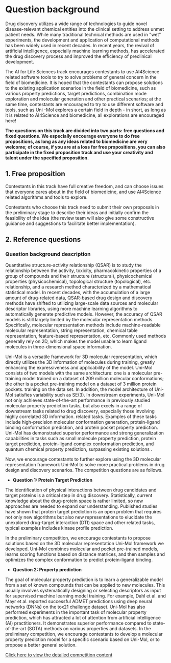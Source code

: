 # Question background

Drug discovery utilizes a wide range of technologies to guide novel disease-relevant chemical entities into the clinical setting to address unmet patient needs. While many traditional technical methods are used in "wet" experiments, the development and application of computational methods has been widely used in recent decades. In recent years, the revival of artificial intelligence, especially machine learning methods, has accelerated the drug discovery process and improved the efficiency of preclinical development.


The AI ​​for Life Sciences track encourages contestants to use AI4Science related software tools to try to solve problems of general concern in the field of biomedicine. It is hoped that the contestants can propose solutions to the existing application scenarios in the field of biomedicine, such as various property predictions, target predictions, combination mode exploration and molecular generation and other practical scenarios; at the same time, contestants are encouraged to try to use different software and tools, such as Uni -Mol explores a certain field in depth - in short, as long as it is related to AI4Science and biomedicine, all explorations are encouraged here!


**The questions on this track are divided into two parts: free questions and fixed questions. We especially encourage everyone to do free propositions, as long as any ideas related to biomedicine are very welcome; of course, if you are at a loss for free propositions, you can also participate in the fixed proposition track and use your creativity and talent under the specified proposition.**

## 1. Free proposition

Contestants in this track have full creative freedom, and can choose issues that everyone cares about in the field of biomedicine, and use AI4Science related algorithms and tools to explore.


Contestants who choose this track need to submit their own proposals in the preliminary stage to describe their ideas and initially confirm the feasibility of the idea (the review team will also give some constructive guidance and suggestions to facilitate better implementation).

## 2. Reference questions

### Question background description


Quantitative structure-activity relationship (QSAR) is to study the relationship between the activity, toxicity, pharmacokinetic properties of a group of compounds and their structure (structural), physicochemical properties (physicochemical), topological structure (topological), etc. relationship, and a research method characterized by a mathematical statistical model. In recent decades, with the accumulation of a large amount of drug-related data, QSAR-based drug design and discovery methods have shifted to utilizing large-scale data sources and molecular descriptor libraries, using more machine learning algorithms to automatically generate predictive models. However, the accuracy of QSAR models is still largely limited by the molecular representation methods. Specifically, molecular representation methods include machine-readable molecular representation, string representation, chemical table representation, feature-based representation, etc. Commonly used methods generally rely on 2D, which makes the model unable to learn ligand molecules in three-dimensional space information.


Uni-Mol is a versatile framework for 3D molecular representation, which directly utilizes the 3D information of molecules during training, greatly enhancing the expressiveness and applicability of the model. Uni-Mol consists of two models with the same architecture: one is a molecular pre-training model trained on a dataset of 209 million molecular conformations; the other is a pocket pre-training model on a dataset of 3 million protein pockets. training on the data set. In addition, the model architecture of Uni-Mol satisfies variability such as SE(3). In downstream experiments, Uni-Mol not only achieves state-of-the-art performance in previously studied molecular property prediction tasks, but also excels in a range of downstream tasks related to drug discovery, especially those involving highly correlated 3D information. related tasks. Examples of these tasks include high-precision molecular conformation generation, protein-ligand binding conformation prediction, and protein pocket property prediction. Uni-Mol has demonstrated superior performance and strong generalization capabilities in tasks such as small molecule property prediction, protein target prediction, protein-ligand complex conformation prediction, and quantum chemical property prediction, surpassing existing solutions .


Now, we encourage contestants to further explore using the 3D molecular representation framework Uni-Mol to solve more practical problems in drug design and discovery scenarios. The competition questions are as follows.


- **Question 1: Protein Target Prediction**


The identification of physical interactions between drug candidates and target proteins is a critical step in drug discovery. Statistically, current knowledge about the drug-protein space is rather limited, so new approaches are needed to expand our understanding. Published studies have shown that protein target prediction is an open problem that requires not only new algorithms but also new representations to elucidate the unexplored drug-target interaction (DTI) space and other related tasks, typical examples Includes kinase profile prediction. 

In the preliminary competition, we encourage contestants to propose solutions based on the 3D molecular representation Uni-Mol framework we developed. Uni-Mol combines molecular and pocket pre-trained models, learns scoring functions based on distance matrices, and then samples and optimizes the complex conformation to predict protein-ligand binding.


- **Question 2: Property prediction**


The goal of molecular property prediction is to learn a generalizable model from a set of known compounds that can be applied to new molecules. This usually involves systematically designing or selecting descriptors as input for supervised machine learning model training. For example, Dahl et al. and Mayr et al. reported successful ADMET predictions using deep neural networks (DNNs) on the tox21 challenge dataset. Uni-Mol has also performed experiments in the important task of molecular property prediction, which has attracted a lot of attention from artificial intelligence (AI) practitioners. It demonstrates superior performance compared to state-of-the-art (SOTA) methods on various properties and datasets. In the preliminary competition, we encourage contestants to develop a molecular property prediction model for a specific scenario based on Uni-Mol, or to propose a better general solution.


[Click here to view the detailed competition content](https://dptechnology.feishu.cn/docx/S08Hddzo7oxsjsx6chlc4BAinEf?from=from_copylink)
